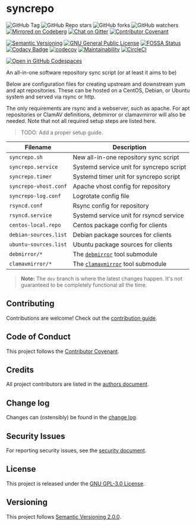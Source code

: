 # syncrepo

![GitHub Tag][repo_1]
![GitHub Repo stars][repo_2]
![GitHub forks][repo_3]
![GitHub watchers][repo_4]
[![Mirrored on Codeberg][codeberg_1]][codeberg_2]
[![Chat on Gitter][gitter_1]][gitter_2]
[![Contributor Covenant][covenant]](CODE_OF_CONDUCT.md)

[![Semantic Versioning][symver_1]][symver_2]
[![GNU General Public License][license_1]][license_2]
[![FOSSA Status][fossa_1]][fossa_2]
[![Codacy Badge][codacy_1]][codacy_2]
[![codecov][codecov_1]][codecov_2]
[![Maintainability][codeclimate_1]][codeclimate_2]
[![CircleCI][circleci_1]][circleci_2]

[![Open in GitHub Codespaces][codespace_1]][codespace_2]

An all-in-one software repository sync script (or at least it aims to be)

Below are configuration files for creating upstream and downstream yum and apt
repositories. These can be hosted on a CentOS, Debian, or Ubuntu system and
served via rsync or http.

The only requirements are rsync and a webserver, such as apache. For apt
repositories or ClamAV definitions, debmirror or clamavmirror will also be
needed. Note that not all required setup steps are listed here.

> TODO: Add a proper setup guide.

Filename               | Description
---                    | ---
`syncrepo.sh`          | New all-in-one repository sync script
`syncrepo.service`     | Systemd service unit for syncrepo script
`syncrepo.timer`       | Systemd timer unit for syncrepo script
`syncrepo-vhost.conf`  | Apache vhost config for repository
`syncrepo-log.conf`    | Logrotate config file
`rsyncd.conf`          | Rsync config for repository
`rsyncd.service`       | Systemd service unit for rsyncd service
`centos-local.repo`    | Centos package config for clients
`debian-sources.list`  | Debian package sources for clients
`ubuntu-sources.list`  | Ubuntu package sources for clients
`debmirror/*`          | The [`debmirror`][debmirror] tool submodule
`clamavmirror/*`       | The [`clamavmirror`][clamavmirror] tool submodule

> **Note:** The `dev` branch is where the latest changes happen.
> It's not guaranteed to be completely functional all the time.

## Contributing

Contributions are welcome! Check out the [contribution guide](CONTRIBUTING.md).

## Code of Conduct

This project follows the [Contributor Covenant](CODE_OF_CONDUCT.md).

## Credits

All project contributors are listed in the [authors document](AUTHORS.md).

## Change log

Changes can (ostensibly) be found in the [change log](CHANGES.md).

## Security Issues

For reporting security issues, see the [security document](SECURITY.md).

## License

This project is released under the [GNU GPL-3.0 License](LICENSE.md).

## Versioning

This project follows [Semantic Versioning 2.0.0][symver_2].

&nbsp;

[repo_1]: https://img.shields.io/github/v/tag/AfroThundr3007730/syncrepo?style=flat&logo=github
[repo_2]: https://img.shields.io/github/stars/AfroThundr3007730/syncrepo?style=flat&logo=github
[repo_3]: https://img.shields.io/github/forks/AfroThundr3007730/syncrepo?style=flat&logo=github
[repo_4]: https://img.shields.io/github/watchers/AfroThundr3007730/syncrepo?style=flat&logo=github
[codeberg_1]: https://img.shields.io/badge/Mirrored-on_Codeberg-blue?style=flat&logo=codeberg
[codeberg_2]: https://codeberg.org/AfroThundr/syncrepo
[gitter_1]: https://img.shields.io/badge/Chat-on_Gitter-blue?style=flat&logo=gitter
[gitter_2]: https://matrix.to/#/#syncrepo:gitter.im
[covenant]: https://img.shields.io/badge/Contributor%20Covenant-2.1-blue?style=flat&logo=contributor-covenant

[symver_1]: https://img.shields.io/badge/semver-2.0.0-green?logo=semver
[symver_2]: https://semver.org/spec/v2.0.0.html
[license_1]: https://img.shields.io/badge/license-GPL%20v3-orange.svg?style=flat&logo=gnu
[license_2]: http://www.gnu.org/licenses/gpl-3.0.en.html
[fossa_1]: https://app.fossa.com/api/projects/git%2Bgithub.com%2FAfroThundr3007730%2Fsyncrepo.svg?type=shield
[fossa_2]: https://app.fossa.com/projects/git%2Bgithub.com%2FAfroThundr3007730%2Fsyncrepo?ref=badge_shield
[codacy_1]: https://api.codacy.com/project/badge/Grade/0eeda1228af140359e2ca903aae328b8
[codacy_2]: https://app.codacy.com/gh/AfroThundr3007730/syncrepo
[codecov_1]: https://codecov.io/gh/AfroThundr3007730/syncrepo/graph/badge.svg?token=5tKkLwN9Hm
[codecov_2]: https://codecov.io/gh/AfroThundr3007730/syncrepo
[codeclimate_1]: https://api.codeclimate.com/v1/badges/ac638bd38fc19249118d/maintainability
[codeclimate_2]: https://codeclimate.com/github/AfroThundr3007730/syncrepo/maintainability
[circleci_1]: https://dl.circleci.com/status-badge/img/circleci/DVFFcfNipFFiNiYZSDG4fD/Dh38tGgCFzRd13a2PV9xoq/tree/master.svg?style=shield
[circleci_2]: https://dl.circleci.com/status-badge/redirect/circleci/DVFFcfNipFFiNiYZSDG4fD/Dh38tGgCFzRd13a2PV9xoq/tree/master

[codespace_1]: https://github.com/codespaces/badge.svg
[codespace_2]: https://codespaces.new/AfroThundr3007730/syncrepo/tree/dev?quickstart=1

[debmirror]: https://salsa.debian.org/debian/debmirror
[clamavmirror]: https://github.com/akissa/clamavmirror
